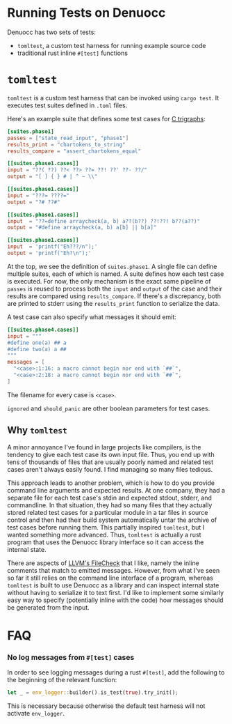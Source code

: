 # Running Tests on Denuocc

Denuocc has two sets of tests:
- `tomltest`, a custom test harness for running example source code
- traditional rust inline `#[test]` functions


# `tomltest`

`tomltest` is a custom test harness that can be invoked using `cargo test`. It
executes test suites defined in `.toml` files.

Here's an example suite that defines some test cases for [C trigraphs][ctg]:

[ctg]: https://en.wikipedia.org/wiki/Digraphs_and_trigraphs

```toml
[suites.phase1]
passes = ["state_read_input", "phase1"]
results_print = "chartokens_to_string"
results_compare = "assert_chartokens_equal"

[[suites.phase1.cases]]
input = "??( ??) ??< ??> ??= ??! ??' ??- ??/"
output = "[ ] { } # | ^ ~ \\"

[[suites.phase1.cases]]
input = "???= ????="
output = "?# ??#"

[[suites.phase1.cases]]
input  = "??=define arraycheck(a, b) a??(b??) ??!??! b??(a??)"
output = "#define arraycheck(a, b) a[b] || b[a]"

[[suites.phase1.cases]]
input  = 'printf("Eh???/n");'
output = 'printf("Eh?\n");'
```

At the top, we see the definition of `suites.phase1`. A single file can define
multiple suites, each of which is named. A suite defines how each test case is
executed. For now, the only mechanism is the exact same pipeline of `passes` is
reused to process both the `input` and `output` of the case and their results
are compared using `results_compare`. If there's a discrepancy, both are printed
to stderr using the `results_print` function to serialize the data.

A test case can also specify what messages it should emit:

```toml
[[suites.phase4.cases]]
input = """
#define one(a) ## a
#define two(a) a ##
"""
messages = [
  "<case>:1:16: a macro cannot begin nor end with `##`",
  "<case>:2:18: a macro cannot begin nor end with `##`",
]
```

The filename for every case is `<case>`.

`ignored` and `should_panic` are other boolean parameters for test cases.

## Why `tomltest`

A minor annoyance I've found in large projects like compilers, is the tendency
to give each test case its own input file. Thus, you end up with tens of
thousands of files that are usually poorly named and related test cases aren't
always easily found. I find managing so many files tedious.

This approach leads to another problem, which is how to do you provide command
line arguments and expected results. At one company, they had a separate file
for each test case's stdin and expected stdout, stderr, and commandline. In that
situation, they had so many files that they actually stored related test cases
for a particular module in a tar files in source control and then had their
build system automatically untar the archive of test cases before running them.
This partially inspired `tomltest`, but I wanted something more advanced. Thus,
`tomltest` is actually a rust program that uses the Denuocc library interface so
it can access the internal state.

There are aspects of [LLVM's FileCheck][fc] that I like, namely the inline
comments that match to emitted messages. However, from what I've seen so far it
still relies on the command line interface of a program, whereas `tomltest` is
built to use Denuocc as a library and can inspect internal state without having
to serialize it to text first. I'd like to implement some similarly easy way to
specify (potentially inline with the code) how messages should be generated from
the input.

[fc]: https://llvm.org/docs/CommandGuide/FileCheck.html

# FAQ

### No log messages from `#[test]` cases

In order to see logging messages during a rust `#[test]`, add the following to
the beginning of the relevant function:

```rust
let _ = env_logger::builder().is_test(true).try_init();
```

This is necessary because otherwise the default test harness will not activate `env_logger`.
